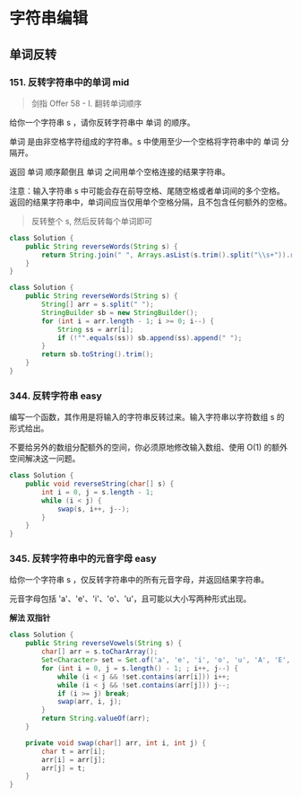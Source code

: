 # 字符串编辑

## 单词反转

### 151. 反转字符串中的单词 mid

> 剑指 Offer 58 - I. 翻转单词顺序

给你一个字符串 s ，请你反转字符串中 单词 的顺序。

单词 是由非空格字符组成的字符串。s 中使用至少一个空格将字符串中的 单词 分隔开。

返回 单词 顺序颠倒且 单词 之间用单个空格连接的结果字符串。

注意：输入字符串 s 中可能会存在前导空格、尾随空格或者单词间的多个空格。返回的结果字符串中，单词间应当仅用单个空格分隔，且不包含任何额外的空格。

> 反转整个 s, 然后反转每个单词即可

```java
class Solution {
    public String reverseWords(String s) {
        return String.join(" ", Arrays.asList(s.trim().split("\\s+")).reversed());
    }
}
```

```java
class Solution {
    public String reverseWords(String s) {
        String[] arr = s.split(" ");
        StringBuilder sb = new StringBuilder();
        for (int i = arr.length - 1; i >= 0; i--) {
            String ss = arr[i];
            if (!"".equals(ss)) sb.append(ss).append(" ");
        }
        return sb.toString().trim();
    }
}
```

### 344. 反转字符串 easy

编写一个函数，其作用是将输入的字符串反转过来。输入字符串以字符数组 s 的形式给出。

不要给另外的数组分配额外的空间，你必须原地修改输入数组、使用 O(1) 的额外空间解决这一问题。

```java
class Solution {
    public void reverseString(char[] s) {
        int i = 0, j = s.length - 1;
        while (i < j) {
            swap(s, i++, j--);
        }
    }
}
```

### 345. 反转字符串中的元音字母 easy

给你一个字符串 s ，仅反转字符串中的所有元音字母，并返回结果字符串。

元音字母包括 'a'、'e'、'i'、'o'、'u'，且可能以大小写两种形式出现。

**解法 双指针**

```java
class Solution {
    public String reverseVowels(String s) {
        char[] arr = s.toCharArray();
        Set<Character> set = Set.of('a', 'e', 'i', 'o', 'u', 'A', 'E', 'I', 'O', 'U');
        for (int i = 0, j = s.length() - 1; ; i++, j--) {
            while (i < j && !set.contains(arr[i])) i++;
            while (i < j && !set.contains(arr[j])) j--;
            if (i >= j) break;
            swap(arr, i, j);
        }
        return String.valueOf(arr);
    }

    private void swap(char[] arr, int i, int j) {
        char t = arr[i];
        arr[i] = arr[j];
        arr[j] = t;
    }
}
```
